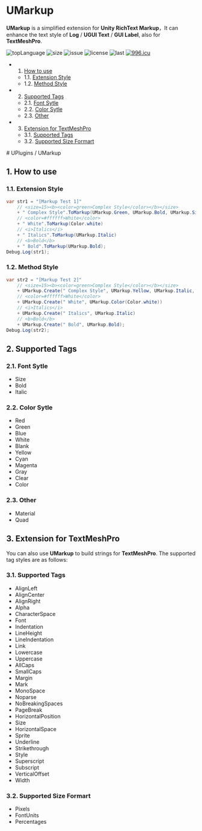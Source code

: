 # UMarkup

**UMarkup** is a simplified extension for **Unity RichText Markup**，It can enhance the text style of **Log** / **UGUI Text** / **GUI Label**, also for **TextMeshPro**.

![topLanguage](https://img.shields.io/github/languages/top/ls9512/UMarkup)
![size](https://img.shields.io/github/languages/code-size/ls9512/UMarkup)
![issue](https://img.shields.io/github/issues/ls9512/UMarkup)
![license](https://img.shields.io/github/license/ls9512/UMarkup)
![last](https://img.shields.io/github/last-commit/ls9512/UMarkup)
[![996.icu](https://img.shields.io/badge/link-996.icu-red.svg)](https://996.icu)

<!-- vscode-markdown-toc -->
* 1. [How to use](#Howtouse)
	* 1.1. [Extension Style](#ExtensionStyle)
	* 1.2. [Method Style](#MethodStyle)
* 2. [Supported Tags](#SupportedTags)
	* 2.1. [Font Sytle](#FontSytle)
	* 2.2. [Color Sytle](#ColorSytle)
	* 2.3. [Other](#Other)
* 3. [Extension for TextMeshPro](#ExtensionforTextMeshPro)
	* 3.1. [Supported Tags](#SupportedTags-1)
	* 3.2. [Supported Size Formart](#SupportedSizeFormart)

<!-- vscode-markdown-toc-config
	numbering=true
	autoSave=true
	/vscode-markdown-toc-config -->
<!-- /vscode-markdown-toc --># UPlugins / UMarkup

##  1. <a name='Howtouse'></a>How to use
###  1.1. <a name='ExtensionStyle'></a>Extension Style
``` cs
var str1 = "[Markup Test 1]"
	// <size=15><b><color=green>Complex Style</color></b></size>
	+ " Complex Style".ToMarkup(UMarkup.Green, UMarkup.Bold, UMarkup.Size(15))
	// <color=#ffffff>White</color>
	+ " White".ToMarkup(Color.white)
	// <i>Italics</i>
	+ " Italics".ToMarkup(UMarkup.Italic)
	// <b>Bold</b>
	+ " Bold".ToMarkup(UMarkup.Bold);
Debug.Log(str1);
```

###  1.2. <a name='MethodStyle'></a>Method Style 
``` cs
var str2 = "[Markup Test 2]"
	// <size=15><b><color=green>Complex Style</color></b></size>
	+ UMarkup.Create(" Complex Style", UMarkup.Yellow, UMarkup.Italic, UMarkup.Size(12))
    // <color=#ffffff>White</color>
    + UMarkup.Create(" White", UMarkup.Color(Color.white))
	// <i>Italics</i>
	+ UMarkup.Create(" Italics", UMarkup.Italic)
	// <b>Bold</b>
	+ UMarkup.Create(" Bold", UMarkup.Bold);
Debug.Log(str2);
```
##  2. <a name='SupportedTags'></a>Supported Tags
###  2.1. <a name='FontSytle'></a>Font Sytle
* Size
* Bold
* Italic
###  2.2. <a name='ColorSytle'></a>Color Sytle
* Red
* Green
* Blue
* White
* Blank
* Yellow
* Cyan
* Magenta
* Gray
* Clear
* Color

###  2.3. <a name='Other'></a>Other
* Material
* Quad
##  3. <a name='ExtensionforTextMeshPro'></a>Extension for TextMeshPro
You can also use **UMarkup** to build strings for **TextMeshPro**. The supported tag styles are as follows:

###  3.1. <a name='SupportedTags-1'></a>Supported Tags
* AlignLeft
* AlignCenter
* AlignRight
* Alpha
* CharacterSpace
* Font
* Indentation
* LineHeight
* LineIndentation
* Link
* Lowercase
* Uppercase
* AllCaps
* SmallCaps
* Margin
* Mark
* MonoSpace
* Noparse
* NoBreakingSpaces
* PageBreak
* HorizontalPosition
* Size
* HorizontalSpace
* Sprite
* Underline
* Strikethrough
* Style
* Superscript
* Subscript
* VerticalOffset
* Width

###  3.2. <a name='SupportedSizeFormart'></a>Supported Size Formart
* Pixels
* FontUnits
* Percentages